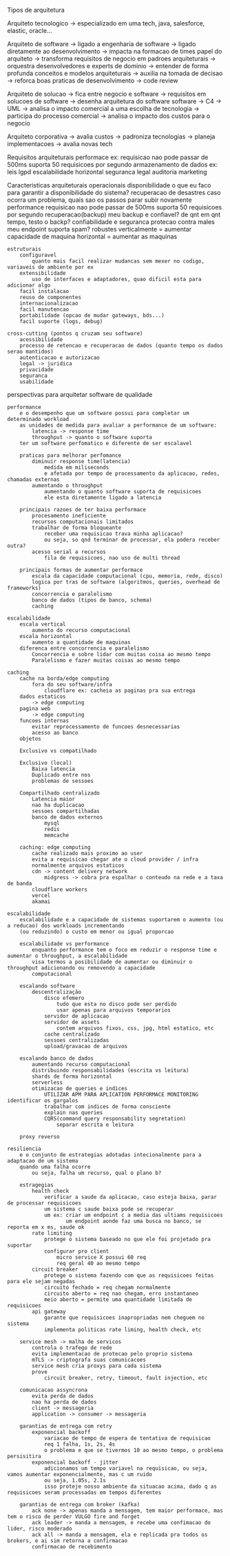 Tipos de arquitetura


Arquiteto tecnologico
    -> especializado em uma tech, java, salesforce, elastic, oracle...

Arquiteto de software
    -> ligado a engenharia de software
    -> ligado diretamente ao desenvolvimento
    -> impacta na formacao de times
    papel do arquiteto
        -> transforma requisitos de negocio em padroes arquiteturais
        -> orquestra desenvolvedores e experts de dominio
        -> entender de forma profunda conceitos e modelos arquiteturais
        -> auxilia na tomada de decisao
        -> reforca boas praticas de desenvolvimento
        -> code review

Arquiteto de solucao
    -> fica entre negocio e software
    -> requisitos em solucoes de software
    -> desenha arquitetura do software software
        -> C4
        -> UML
    -> analisa o impacto comercial a uma escolha de tecnologia
    -> participa do processo comercial
    -> analisa o impacto dos custos para o negocio

Arquiteto corporativa
    -> avalia custos
    -> padroniza tecnologias
    -> planeja implementacoes
    -> avalia novas tech

Requisitos arquiteturais
    performace
        ex:
            requisicao nao pode passar de 500ms
            suporta 50 requisicoes por segundo
    armazenamento de dados
        ex:
            leis lgpd
    escalabilidade
        horizontal
    seguranca
    legal
    auditoria
    marketing

Caracteristicas arquiteturais
    operacionais
        disponibilidade
            o que eu faco para garantir a disponibilidade do sistema?
        recuperacao de desastres
            caso ocorra um problema, quais sao os passos parar subir novamente
        performance
            requisicao nao pode passar de 500ms
            suporta 50 requisicoes por segundo
        recuperacao(backup)
            meu backup e confiavel? de qnt em qnt tempo, testo o backp?
        confiabilidade e seguranca
            protecao contra males
            meu endpoint suporta spam?
        robustes
            verticalmente = aumentar capacidade de maquina
            horizontal = aumentar as maquinas

    estruturais
        configuravel
            quanto mais facil realizar mudancas sem mexer no codigo, variaveis de ambiente por ex
        extensibilidade
            uso de interfaces e adaptadores, quao dificil esta para adicionar algo
        facil instalacao
        reuso de componentes
        internacionalizacao
        facil manutencao
        portabilidade (opcao de mudar gateways, bds...)
        facil suporte (logs, debug)

    cross-cutting (pontos q cruzam seu software)
        acessibilidade 
        processo de retencao e recuperacao de dados (quanto tempo os dados serao mantidos)
        autenticacao e autorizacao
        legal -> juridica
        privacidade
        seguranca
        usabilidade



perspectivas para arquitetar software de qualidade

    performance
        e o desempenho que um software possui para completar um determinado workload
        as unidades de medida para avaliar a performance de um software:
            latencia -> response time
            throughput -> quanto o software suporta
        ter um software perfomatico e diferente de ser escalavel

        praticas para melhorar perfomance
            diminuir response time(latencia)
                medida em miliseconds
                e afetada por tempo de processamento da aplicacao, redes, chamadas externas
            aumentando o throughput
                aumentando o quanto software suporta de requisicoes
                ele esta diretamente ligado a latencia 
        
        principais razoes de ter baixa performace
            procesamento ineficiente
            recursos computacionais limitados
            trabalhar de forma bloqueante
                receber uma requisicao trava minha aplicacao?
                ou seja, so qnd terminar de processar, ela podera receber outra?
            acesso serial a recursos
                fila de requisicoes, nao uso de multi thread

        principais formas de aumentar performace
            escala da capacidade computacional (cpu, memoria, rede, disco)
            logica por tras de software (algoritmos, queries, overhead de frameworks)
            concorrencia e paralelismo
            banco de dados (tipos de banco, schema)
            caching

    escalabilidade
        escala vertical
            aumento do recurso computacional
        escala horizontal
            aumento a quantidade de maquinas
        diferenca entre concorrencia e paralelismo
            Concorrencia e sobre lidar com muitas coisa ao mesmo tempo
            Paralelismo e fazer muitas coisas ao mesmo tempo
    
    caching
        cache na borda/edge computing
            fora do seu software/infra
                cloudflare ex: cacheia as paginas pra sua entrega
        dados estaticos
            -> edge computing
        pagina web
            -> edge computing
        funcoes internas
            evitar reprocessamento de funcoes desnecessarias
            acesso ao banco
        objetos

        Exclusivo vs compatilhado

        Exclusivo (local)
            Baixa latencia
            Duplicado entre nos
            problemas de sessoes

        Compartilhado centralizado
            Latencia maior
            nao ha duplicacao
            sessoes compartilhadas
            banco de dados externos
                mysql
                redis
                memcache
        
        caching: edge computing
            cache realizado mais proximo ao user
            evita a requisicao chegar ate o cloud provider / infra
            normalmente arquivos estaticos
            cdn -> content delivery network
                midgress -> cobra pra espalhar o conteudo na rede e a taxa de banda
            cloudflare workers
            vercel
            akamai
    
    escalabilidade
        escalabilidade e a capacidade de sistemas suportarem o aumento (ou a reducao) dos workloads incrementando
        (ou reduzindo) o custo em menor ou igual proporcao
    
        escalabilidade vs performance
            enquanto performance tem o foco em reduzir o response time e aumentar o throughput, a escalabilidade 
            visa termos a posibilidade de aumentar ou diminuir o throughput adicionando ou removendo a capacidade
            computacional
        
        escalando software
            descentralização 
                disco efemero
                    tudo que esta no disco pode ser perdido
                    usar apenas para arquivos temporarios
                servidor de aplicacao
                servidor de assets
                    contem arquivos fixos, css, jpg, html estatico, etc
                cache centralizado
                sessoes centralizadas
                upload/gravacao de arquivos
        
        escalando banco de dados
            aumentando recurso computacional
            distribuindo responsabilidades (escrita vs leitura)
            shards de forma horizontal
            serverless
            otimizacao de queries e indices
                UTILIZAR APM PARA APLICATION PERFORMACE MONITORING identificar os gargalos
                trabalhar com indices de forma consciente
                explain nas queries
                CQRS(command query responsability segretation)
                    separar escrita e leitura
        
        proxy reverso

    resiliencia
        e o conjunto de estrategias adotadas intecionalmente para a adaptacao de um sistema
        quando uma falha ocorre
            ou seja, falha um recurso, qual o plano b?

        estragegias
            health check
                verificar a saude da aplicacao, caso esteja baixa, parar de processar requisicoes
                um sistema c saude baixa pode se recuperar
                um ex: criar um endpoint c a media das ultiams requisicoes
                       um endpoint aonde faz uma busca no banco, se reporta em x ms, saude ok
            rate limiting
                protege o sistema baseado no que ele foi projetado pra suportar
                configurar pro client
                    micro service X possui 60 req
                    req geral 40 ao mesmo tempo
            circuit breaker
                protege o sistema fazendo com que as requisicoes feitas para ele sejam negadas
                circuito fechado = req chegam normalmente
                circuito aberto = req nao chegam, erro instantaneo
                meio aberto = permite uma quantidade limitada de requisicoes
            api gateway
                garante que requisicoes inapropriadas nem cheguem no sistema
                implementa politicas rate liming, health check, etc
        
        service mesh -> malha de servicos
            controla o trafego de rede
            evita implementacao de protecao pelo proprio sistema
            mTLS -> criptografa suas comunicacoes
            service mesh cria proxys para cada sistema
            prove
                circuit breaker, retry, timeout, fault injection, etc
        
        comunicacao assyncrona
            evita perda de dados
            nao ha perda de dados
            client -> messageria 
            application -> consumer -> messageria
        
        garantias de entrega com retry
            exponencial backoff
                variacao de tempo de espera de tentativa de requisicao
                req 1 falha, 1s, 2s, 4s
                o problema e que se tivermos 10 ao mesmo tempo, o problema persisitira
            exponencial backoff - jitter
                adicionamos um tempo variavel na requisicao, ou seja, vamos aumentar exponencialmente, mas c um ruido
                ou seja, 1.05s, 2.1s
                isso proteje nosso ambiente da situacao acima, dado q as requisicoes seram processadas em tempos diferentes
        
        garantias de entrega com broker (kafka)
            ack none -> apenas manda a mensagem, tem maior performace, mas tem o risco de perder VULGO fire and forget
            ack leader -> manda a mensagem, e recebe uma confimacao do lider, risco moderado
            ack all -> manda a mensagem, ela e replicada pra todos os brokers, e ai sim retorna a confirmacao
            confirmacao de recebimento